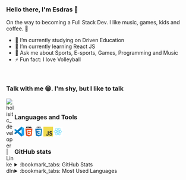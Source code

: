 ### Hello there, I'm Esdras  👋


On the way to becoming a Full Stack Dev. I like music, games, kids and coffee. :slightly_smiling_face:

- 🔭 I’m currently studying on Driven Education
- 🌱 I’m currently learning React JS
- 💬 Ask me about Sports, E-sports, Games, Programming and Music
- ⚡ Fun fact: I love Volleyball

<br>

### Talk with me :grin:. I'm shy, but I like to talk
  <a href="https://www.linkedin.com/in/esdras-antero-2b5501247/"><img align="left" alt="holisitc_developer | LinkedIn" width="22px" src="https://cdn.jsdelivr.net/npm/simple-icons@v3/icons/linkedin.svg"/></a>

<br>

### Languages and Tools
<img align="left" alt="Visual Studio Code" width="26px" src="https://raw.githubusercontent.com/github/explore/80688e429a7d4ef2fca1e82350fe8e3517d3494d/topics/visual-studio-code/visual-studio-code.png" />
<img align="left" alt="HTML5" width="26px" src="https://raw.githubusercontent.com/github/explore/80688e429a7d4ef2fca1e82350fe8e3517d3494d/topics/html/html.png" />
<img align="left" alt="CSS3" width="26px" src="https://raw.githubusercontent.com/github/explore/80688e429a7d4ef2fca1e82350fe8e3517d3494d/topics/css/css.png" />
<img align="left" alt="JavaScript" width="26px" src="https://raw.githubusercontent.com/github/explore/80688e429a7d4ef2fca1e82350fe8e3517d3494d/topics/javascript/javascript.png" />
<img align="left" alt="React" width="26px" src="https://raw.githubusercontent.com/github/explore/80688e429a7d4ef2fca1e82350fe8e3517d3494d/topics/react/react.png" />

<br>
<br>

### GitHub stats

<details>
  <summary> :bookmark_tabs: GitHub Stats</summary>

  <img align="left" alt="Esdras's GitHub Stats" src="https://github-readme-stats.vercel.app/api?username=esdrasaaf&show_icons=true&hide_border=true" />

</details>

<details>
  <summary>:bookmark_tabs: Most Used Languages</summary>

  <img align="left" alt="Esdras's GitHub Top Languages" src="https://github-readme-stats.vercel.app/api/top-langs/?username=esdrasaaf" />

</details>
